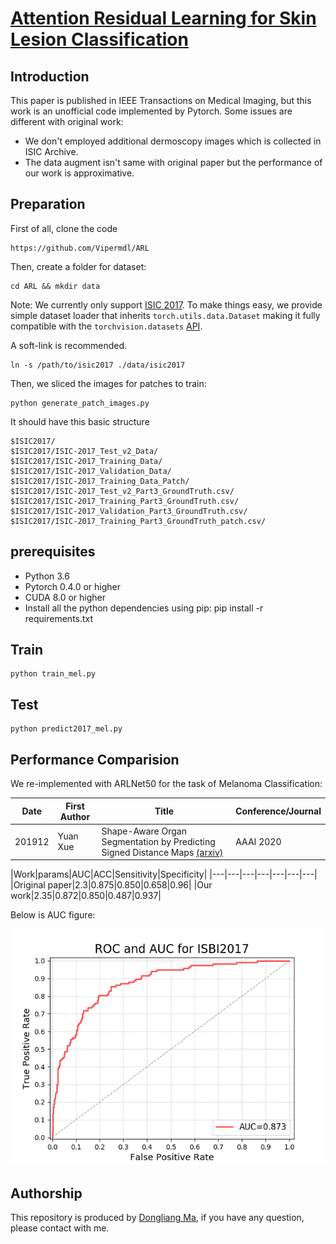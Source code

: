 # [Attention Residual Learning for Skin Lesion Classification](https://ieeexplore.ieee.org/document/8620285)

## Introduction

This paper is published in IEEE Transactions on Medical Imaging, but this work is an unofficial code implemented by Pytorch. Some issues are different with original work:

* We don't employed additional dermoscopy images which is collected in ISIC Archive.
* The data augment isn't same with original paper but the performance of our work is approximative.

## Preparation

First of all, clone the code
```
https://github.com/Vipermdl/ARL
```

Then, create a folder for dataset:
```
cd ARL && mkdir data
```

Note: We currently only support [ISIC 2017](https://challenge.kitware.com/#challenge/583f126bcad3a51cc66c8d9a). To make things easy, we provide simple dataset loader that inherits `torch.utils.data.Dataset` making it fully compatible with the `torchvision.datasets` [API](http://pytorch.org/docs/torchvision/datasets.html).

A soft-link is recommended. 
```
ln -s /path/to/isic2017 ./data/isic2017
```

Then, we sliced the images for patches to train:
```
python generate_patch_images.py
```

It should have this basic structure
```Shell
$ISIC2017/
$ISIC2017/ISIC-2017_Test_v2_Data/
$ISIC2017/ISIC-2017_Training_Data/
$ISIC2017/ISIC-2017_Validation_Data/
$ISIC2017/ISIC-2017_Training_Data_Patch/
$ISIC2017/ISIC-2017_Test_v2_Part3_GroundTruth.csv/
$ISIC2017/ISIC-2017_Training_Part3_GroundTruth.csv/
$ISIC2017/ISIC-2017_Validation_Part3_GroundTruth.csv/
$ISIC2017/ISIC-2017_Training_Part3_GroundTruth_patch.csv/
```

## prerequisites

* Python 3.6
* Pytorch 0.4.0 or higher
* CUDA 8.0 or higher
* Install all the python dependencies using pip: pip install -r requirements.txt

## Train 

```
python train_mel.py
```

## Test 

```
python predict2017_mel.py
```

## Performance Comparision

We re-implemented with ARLNet50 for the task of Melanoma Classification: 

|Date|First Author|Title|Conference/Journal|
|---|---|---|---|
|201912|Yuan Xue|Shape-Aware Organ Segmentation by Predicting Signed Distance Maps [(arxiv)](https://arxiv.org/abs/1912.03849)|AAAI 2020|

|Work|params|AUC|ACC|Sensitivity|Specificity| 
|---|---|---|---|---|---|---| 
|Original paper|2.3|0.875|0.850|0.658|0.96| 
|Our work|2.35|0.872|0.850|0.487|0.937| 


Below is AUC figure:

<div style="color:#0000FF" align="center">
<img src="2017_mel_arlnet50_e100_b32.png"/> 
</div>

## Authorship

This repository is produced by [Dongliang Ma](https://github.com/Vipermdl), if you have any question, please contact with me.
